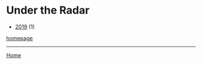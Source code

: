 # Under the Radar

  * [2019](./under-the-radar-2019.md) (1)

[homepage](http://www.undertheradarmag.com/)

----

[Home](../index.md)
